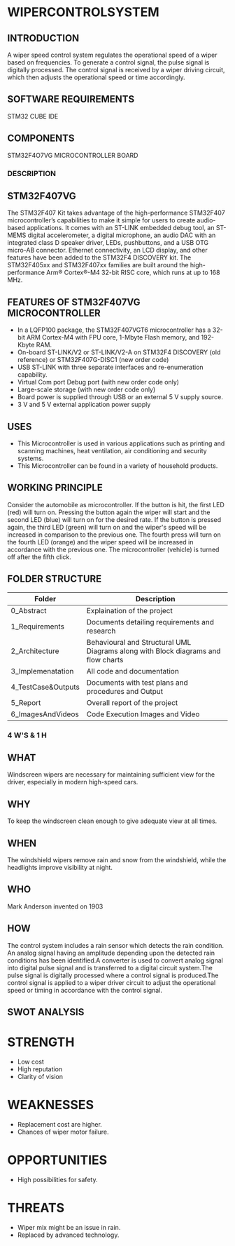 # WIPERCONTROLSYSTEM
## INTRODUCTION
A wiper speed control system regulates the operational speed of a wiper based on frequencies. To generate a control signal, the pulse signal is digitally processed. The control signal is received by a wiper driving circuit, which then adjusts the operational speed or time accordingly.  
## SOFTWARE REQUIREMENTS
 STM32 CUBE IDE
## COMPONENTS
  STM32F4O7VG MICROCONTROLLER BOARD
### DESCRIPTION
## STM32F407VG
 The STM32F407 Kit takes advantage of the high-performance STM32F407 microcontroller’s capabilities to make it simple for users to create audio-based applications. It comes with an ST-LINK embedded debug tool, an ST-MEMS digital accelerometer, a digital microphone, an audio DAC with an integrated class D speaker driver, LEDs, pushbuttons, and a USB OTG micro-AB connector. Ethernet connectivity, an LCD display, and other features have been added to the STM32F4 DISCOVERY kit. The STM32F405xx and STM32F407xx families are built around the high-performance Arm® Cortex®-M4 32-bit RISC core, which runs at up to 168 MHz.
 ## FEATURES OF STM32F407VG MICROCONTROLLER
  * In a LQFP100 package, the STM32F407VGT6 microcontroller has a 32-bit ARM Cortex-M4 with FPU core, 1-Mbyte Flash memory, and 192-Kbyte RAM.
  * On-board ST-LINK/V2 or ST-LINK/V2-A on STM32F4 DISCOVERY (old reference) or STM32F407G-DISC1 (new order code)
  * USB ST-LINK with three separate interfaces and re-enumeration capability.
  * Virtual Com port Debug port (with new order code only)
  * Large-scale storage (with new order code only)
  * Board power is supplied through USB or an external 5 V supply source.
  * 3 V and 5 V external application power supply
 ## USES
  * This Microcontroller is used in various applications such as printing and scanning machines, heat ventilation, air conditioning and security systems. 
  * This Microcontroller can be found in a variety of household products.
 ## WORKING PRINCIPLE
Consider the automobile as microcontroller. If the button is hit, the first LED (red) will turn on. Pressing the button again the wiper will start and the second LED (blue) will turn on for the desired rate. If the button is pressed again, the third LED (green) will turn on and the wiper's speed will be increased in comparison to the previous one. The fourth press will turn on the fourth LED (orange) and the wiper speed will be increased in accordance with the previous one. The microcontroller (vehicle) is turned off after the fifth click.
## FOLDER STRUCTURE
Folder | Description
-- | --
0_Abstract | Explaination of the project
1_Requirements | Documents detailing requirements and research
2_Architecture	| Behavioural and Structural UML Diagrams along with Block diagrams and flow charts
3_Implemenatation	 | All code and documentation
4_TestCase&Outputs 	| Documents with test plans and procedures and Output
5_Report	| Overall report of the project
6_ImagesAndVideos	| Code Execution Images and Video
 ### 4 W'S & 1 H
 ## WHAT 
  Windscreen wipers are necessary for maintaining sufficient view for the driver, especially in modern high-speed cars.
 ## WHY 
   To keep the windscreen clean enough to give adequate view at all times.
 ## WHEN 
  The windshield wipers remove rain and snow from the windshield, while the headlights improve visibility at night.
 ## WHO 
  Mark Anderson invented on 1903
  ## HOW 
  The control system includes a rain sensor which detects the rain condition. An analog signal having an amplitude depending upon the detected rain conditions has been identified.A converter is used to convert analog signal into digital pulse signal and is transferred to a digital circuit system.The pulse signal is digitally processed where a control signal is produced.The control signal is applied to a wiper driver circuit to adjust the operational speed or timing in accordance with the control signal.
  ## SWOT ANALYSIS
# STRENGTH
* Low cost 
* High reputation
* Clarity of vision 
# WEAKNESSES
* Replacement cost are higher.
* Chances of wiper motor failure.
# OPPORTUNITIES
* High possibilities for safety.
# THREATS
* Wiper mix might be an issue in rain.
* Replaced  by advanced technology.
